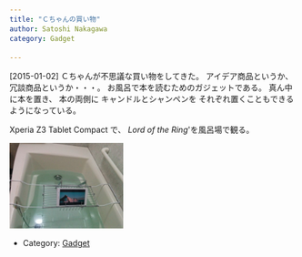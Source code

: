 ```yaml
---
title: "Ｃちゃんの買い物"
author: Satoshi Nakagawa
category: Gadget

---
```


[2015-01-02]  Ｃちゃんが不思議な買い物をしてきた。
アイデア商品というか、冗談商品というか・・・。
お風呂で本を読むためのガジェットである。
真ん中に本を置き、
本の両側に
キャンドルとシャンペンを
それぞれ置くこともできるようになっている。

<!--more-->

 Xperia Z3 Tablet Compact で、
_Lord of the Ring_'を風呂場で観る。

<a href="pict/2015-01-01-bookstand.jpg">
<img src="pict/2015-01-01-bookstand.jpg" alt="風呂場の本立て" width="200"/></a>

- Category: [Gadget](/categories.html#Gadget)

